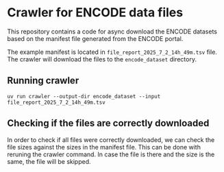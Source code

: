 # Crawler for ENCODE data files

This repository contains a code for async download the ENCODE datasets based on the manifest file generated from the ENCODE portal.

The example manifest is located in `file_report_2025_7_2_14h_49m.tsv` file. The crawler will download the files to the `encode_dataset` directory.

## Running crawler

```{python}
uv run crawler --output-dir encode_dataset --input file_report_2025_7_2_14h_49m.tsv
```

## Checking if the files are correctly downloaded

In order to check if all files were correctly downloaded, we can check the file sizes against the sizes in the manifest file. This can be done with reruning the crawler command. In case the file is there and the size is the same, the file will be skipped.